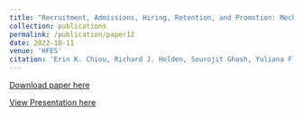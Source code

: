 ```yaml
---
title: "Recruitment, Admissions, Hiring, Retention, and Promotion: Mechanisms of Diversity, Equity, Inclusion, and Belonging"
collection: publications
permalink: /publication/paper12
date: 2022-10-11
venue: 'HFES'
citation: 'Erin K. Chiou, Richard J. Holden, Sourojit Ghosh, Yuliana Flores, and Rod D. Roscoe. (2022). Recruitment, Admissions, Hiring, Retention, and Promotion: Mechanisms of Diversity, Equity, Inclusion (DEI) and Belonging in Higher Education. In Proceedings of the Human Factors and Ergonomics Society Annual Meeting, vol. 66, no. 1, pp. 135-138. Sage CA: Los Angeles, CA: SAGE Publications, 2022.'
---
```

[Download paper here](https://sourojitghosh.github.io/files/1071181322661026.pdf)

[View Presentation here](https://docs.google.com/presentation/d/1CNu7VPczpDGLCnBZoixhO7IS2uuy6rRP0x8FrJoPE9g/edit?usp=sharing)
